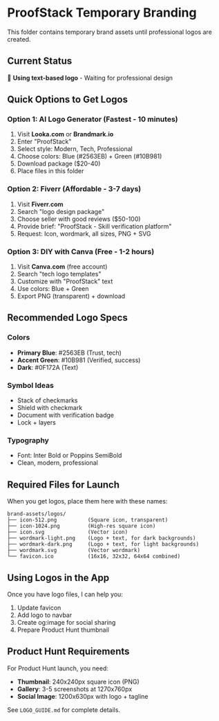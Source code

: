 # ProofStack Temporary Branding

This folder contains temporary brand assets until professional logos are created.

## Current Status

🔄 **Using text-based logo** - Waiting for professional design

## Quick Options to Get Logos

### Option 1: AI Logo Generator (Fastest - 10 minutes)
1. Visit **Looka.com** or **Brandmark.io**
2. Enter "ProofStack"
3. Select style: Modern, Tech, Professional
4. Choose colors: Blue (#2563EB) + Green (#10B981)
5. Download package ($20-40)
6. Place files in this folder

### Option 2: Fiverr (Affordable - 3-7 days)
1. Visit **Fiverr.com**
2. Search "logo design package"
3. Choose seller with good reviews ($50-100)
4. Provide brief: "ProofStack - Skill verification platform"
5. Request: Icon, wordmark, all sizes, PNG + SVG

### Option 3: DIY with Canva (Free - 1-2 hours)
1. Visit **Canva.com** (free account)
2. Search "tech logo templates"
3. Customize with "ProofStack" text
4. Use colors: Blue + Green
5. Export PNG (transparent) + download

## Recommended Logo Specs

### Colors
- **Primary Blue**: #2563EB (Trust, tech)
- **Accent Green**: #10B981 (Verified, success)
- **Dark**: #0F172A (Text)

### Symbol Ideas
- Stack of checkmarks
- Shield with checkmark
- Document with verification badge
- Lock + layers

### Typography
- Font: Inter Bold or Poppins SemiBold
- Clean, modern, professional

## Required Files for Launch

When you get logos, place them here with these names:

```
brand-assets/logos/
├── icon-512.png          (Square icon, transparent)
├── icon-1024.png         (High-res square icon)
├── icon.svg              (Vector icon)
├── wordmark-light.png    (Logo + text, for dark backgrounds)
├── wordmark-dark.png     (Logo + text, for light backgrounds)
├── wordmark.svg          (Vector wordmark)
└── favicon.ico           (16x16, 32x32, 64x64 combined)
```

## Using Logos in the App

Once you have logo files, I can help you:
1. Update favicon
2. Add logo to navbar
3. Create og:image for social sharing
4. Prepare Product Hunt thumbnail

## Product Hunt Requirements

For Product Hunt launch, you need:
- **Thumbnail**: 240x240px square icon (PNG)
- **Gallery**: 3-5 screenshots at 1270x760px
- **Social Image**: 1200x630px with logo + tagline

See `LOGO_GUIDE.md` for complete details.
